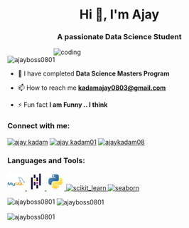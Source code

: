 <h1 align="center">Hi 👋, I'm Ajay</h1>
<h3 align="center">A passionate Data Science Student</h3>
<img align="right" alt="coding"width="400" src="https://media0.giphy.com/media/n6mEMqAuYOQ8l8qcEE/giphy.gif?cid=ecf05e478s1vekf9zz8l11y6zs4rp1h0pmpf89ivgb6deaox&ep=v1_gifs_search&rid=giphy.gif&ct=g">

<p align="left"> <img src="https://komarev.com/ghpvc/?username=ajayboss0801&label=Profile%20views&color=0e75b6&style=flat" alt="ajayboss0801" /> </p>

- 🌱 I have completed **Data Science Masters Program**

- 📫 How to reach me **kadamajay0803@gmail.com**

- ⚡ Fun fact **I am Funny .. I think**

<h3 align="left">Connect with me:</h3>
<p align="left">
<a href="https://linkedin.com/in/ajay kadam" target="blank"><img align="center" src="https://raw.githubusercontent.com/rahuldkjain/github-profile-readme-generator/master/src/images/icons/Social/linked-in-alt.svg" alt="ajay kadam" height="30" width="40" /></a>
<a href="https://kaggle.com/ajay kadam01" target="blank"><img align="center" src="https://raw.githubusercontent.com/rahuldkjain/github-profile-readme-generator/master/src/images/icons/Social/kaggle.svg" alt="ajay kadam01" height="30" width="40" /></a>
<a href="https://instagram.com/ajaykadam08" target="blank"><img align="center" src="https://raw.githubusercontent.com/rahuldkjain/github-profile-readme-generator/master/src/images/icons/Social/instagram.svg" alt="ajaykadam08" height="30" width="40" /></a>
</p>

<h3 align="left">Languages and Tools:</h3>
<p align="left"> <a href="https://www.mysql.com/" target="_blank" rel="noreferrer"> <img src="https://raw.githubusercontent.com/devicons/devicon/master/icons/mysql/mysql-original-wordmark.svg" alt="mysql" width="40" height="40"/> </a> <a href="https://pandas.pydata.org/" target="_blank" rel="noreferrer"> <img src="https://raw.githubusercontent.com/devicons/devicon/2ae2a900d2f041da66e950e4d48052658d850630/icons/pandas/pandas-original.svg" alt="pandas" width="40" height="40"/> </a> <a href="https://www.python.org" target="_blank" rel="noreferrer"> <img src="https://raw.githubusercontent.com/devicons/devicon/master/icons/python/python-original.svg" alt="python" width="40" height="40"/> </a> <a href="https://scikit-learn.org/" target="_blank" rel="noreferrer"> <img src="https://upload.wikimedia.org/wikipedia/commons/0/05/Scikit_learn_logo_small.svg" alt="scikit_learn" width="40" height="40"/> </a> <a href="https://seaborn.pydata.org/" target="_blank" rel="noreferrer"> <img src="https://seaborn.pydata.org/_images/logo-mark-lightbg.svg" alt="seaborn" width="40" height="40"/> </a> </p>

<p><img align="left" src="https://github-readme-stats.vercel.app/api/top-langs?username=ajayboss0801&show_icons=true&locale=en&layout=compact" alt="ajayboss0801" /></p>

<p>&nbsp;<img align="center" src="https://github-readme-stats.vercel.app/api?username=ajayboss0801&show_icons=true&locale=en" alt="ajayboss0801" /></p>

<p><img align="center" src="https://github-readme-streak-stats.herokuapp.com/?user=ajayboss0801&" alt="ajayboss0801" /></p>
